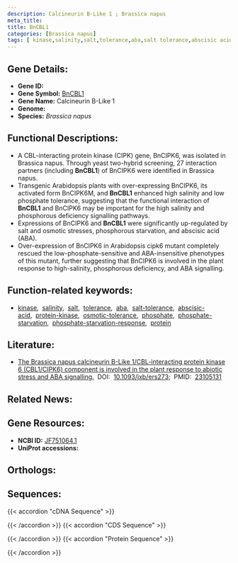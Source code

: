 ```yaml
---
description: Calcineurin B-Like 1 ; Brassica napus
meta_title:
title: BnCBL1
categories: [Brassica napus]
tags: [ kinase,salinity,salt,tolerance,aba,salt tolerance,abscisic acid,protein kinase,osmotic tolerance,phosphate,phosphate starvation,phosphate starvation response,protein ]
---
```


## Gene Details:
- **Gene ID:** []()
- **Gene Symbol:** <u>BnCBL1</u>
- **Gene Name:** Calcineurin B-Like 1
- **Genome:** []()
- **Species:** *Brassica napus*

## Functional Descriptions:
   - A CBL-interacting protein kinase (CIPK) gene, BnCIPK6, was isolated in Brassica napus. Through yeast two-hybrid screening, 27 interaction partners (including **BnCBL1**) of BnCIPK6 were identified in Brassica napus.
   - Transgenic Arabidopsis plants with over-expressing BnCIPK6, its activated form BnCIPK6M, and **BnCBL1** enhanced high salinity and low phosphate tolerance, suggesting that the functional interaction of **BnCBL1** and BnCIPK6 may be important for the high salinity and phosphorous deficiency signalling pathways.
   - Expressions of BnCIPK6 and **BnCBL1** were significantly up-regulated by salt and osmotic stresses, phosphorous starvation, and abscisic acid (ABA).
   - Over-expression of BnCIPK6 in Arabidopsis cipk6 mutant completely rescued the low-phosphate-sensitive and ABA-insensitive phenotypes of this mutant, further suggesting that BnCIPK6 is involved in the plant response to high-salinity, phosphorous deficiency, and ABA signalling.

## Function-related keywords:
   - [kinase](/tags/kinase/),&nbsp;&nbsp;[salinity](/tags/salinity/),&nbsp;&nbsp;[salt](/tags/salt/),&nbsp;&nbsp;[tolerance](/tags/tolerance/),&nbsp;&nbsp;[aba](/tags/aba/),&nbsp;&nbsp;[salt-tolerance](/tags/salt-tolerance/),&nbsp;&nbsp;[abscisic-acid](/tags/abscisic-acid/),&nbsp;&nbsp;[protein-kinase](/tags/protein-kinase/),&nbsp;&nbsp;[osmotic-tolerance](/tags/osmotic-tolerance/),&nbsp;&nbsp;[phosphate](/tags/phosphate/),&nbsp;&nbsp;[phosphate-starvation](/tags/phosphate-starvation/),&nbsp;&nbsp;[phosphate-starvation-response](/tags/phosphate-starvation-response/),&nbsp;&nbsp;[protein](/tags/protein/)

## Literature:
   - [The Brassica napus calcineurin B-Like 1/CBL-interacting protein kinase 6 (CBL1/CIPK6) component is involved in the plant response to abiotic stress and ABA signalling.](https://doi.org/10.1093/jxb/ers273)&nbsp;&nbsp;DOI:&nbsp;&nbsp;[10.1093/jxb/ers273](https://doi.org/10.1093/jxb/ers273);&nbsp;&nbsp;PMID:&nbsp;&nbsp;[23105131](https://pubmed.ncbi.nlm.nih.gov/23105131/)

## Related News:

## Gene Resources:
- **NCBI ID:**  [JF751064.1](https://www.ncbi.nlm.nih.gov/gene/?term=JF751064.1)
- **UniProt accessions:**  [](https://www.uniprot.org/uniprotkb//entry)

## Orthologs:

## Sequences:
{{< accordion "cDNA Sequence" >}}

{{< /accordion >}}
{{< accordion "CDS Sequence" >}}

{{< /accordion >}}
{{< accordion "Protein Sequence" >}}

{{< /accordion >}}
